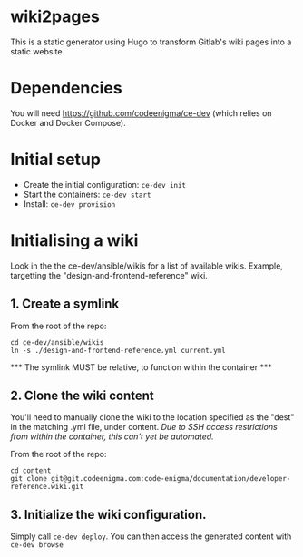 # wiki2pages

This is a static generator using Hugo to transform Gitlab's wiki pages into a static website.

# Dependencies
You will need https://github.com/codeenigma/ce-dev (which relies on Docker and Docker Compose).

# Initial setup
- Create the initial configuration: `ce-dev init`
- Start the containers: `ce-dev start`
- Install: `ce-dev provision`

# Initialising a wiki

Look in the the ce-dev/ansible/wikis for a list of available wikis.
Example, targetting the "design-and-frontend-reference" wiki.

## 1. Create a symlink
From the root of the repo:
```
cd ce-dev/ansible/wikis
ln -s ./design-and-frontend-reference.yml current.yml
```

*** The symlink MUST be relative, to function within the container ***


## 2. Clone the wiki content

You'll need to manually clone the wiki to the location specified as the "dest" in the matching .yml file, under content. *Due to SSH access restrictions from within the container, this can't yet be automated.*

From the root of the repo:
```
cd content
git clone git@git.codeenigma.com:code-enigma/documentation/developer-reference.wiki.git
```

## 3. Initialize the wiki configuration.

Simply call `ce-dev deploy`. You can then access the generated content with `ce-dev browse`


